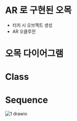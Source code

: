 # AR 로 구현된 오목

+ 터치 시 오브젝트 생성
+ AR 오클루전


# 오목 다이어그램

# Class
# Sequence
![1 drawio](https://user-images.githubusercontent.com/77781435/219998164-45aca2d9-deba-452f-87ab-30a370ec5825.png)

